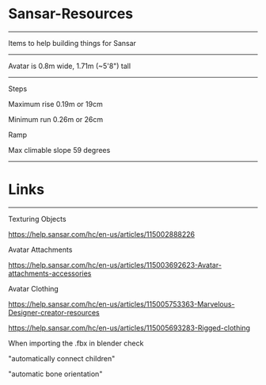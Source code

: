 # Sansar-Resources

----

Items to help building things for Sansar

----

Avatar is 0.8m wide, 1.71m (~5'8") tall

----

Steps

Maximum rise 0.19m or 19cm

Minimum run 0.26m or 26cm

Ramp

Max climable slope 59 degrees

----

# Links

----

Texturing Objects

https://help.sansar.com/hc/en-us/articles/115002888226

Avatar Attachments

https://help.sansar.com/hc/en-us/articles/115003692623-Avatar-attachments-accessories

Avatar Clothing

https://help.sansar.com/hc/en-us/articles/115005753363-Marvelous-Designer-creator-resources

https://help.sansar.com/hc/en-us/articles/115005693283-Rigged-clothing

When importing the .fbx in blender check

"automatically connect children"

"automatic bone orientation"
